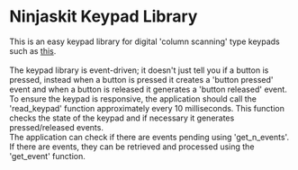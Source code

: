 <h1>Ninjaskit Keypad Library</h1>

This is an easy keypad library for digital 'column scanning' type keypads such as <a href="http://core-electronics.com.au/keypad-12-button.html/?acc=1f0e3dad99908345f7439f8ffabdffc4">this</a>.<br><br>
The keypad library is event-driven; it doesn't just tell you if a button is pressed, instead when a button is pressed it creates a 'button pressed' event and when a button is released it generates a 'button released' event. <br>
To ensure the keypad is responsive, the application should call the 'read_keypad' function approximately every 10 milliseconds. This function checks the state of the keypad and if necessary it generates pressed/released events. <br>
The application can check if there are events pending using 'get_n_events'. If there are events, they can be retrieved and processed using the 'get_event' function.
